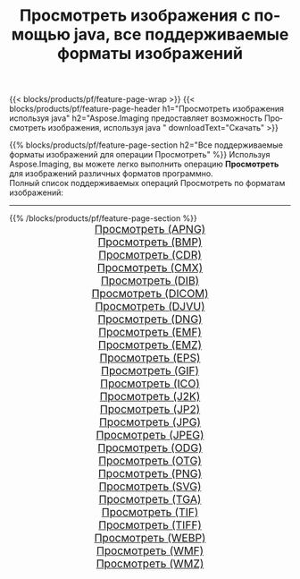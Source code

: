 ﻿---
title: Просмотреть изображения с помощью java, все поддерживаемые форматы изображений 
weight: 3920
url: /ru/java/viewer 
lang: ru
langdirlevel: 2
locales: zh-hans,ja,it,ru,de,es,fr,nl,id,lt,pl,pt,vi,tr,ko,zh-hant,ar,hi,th,sv,cs,uk,he
description: Используя Aspose.Imaging, вы можете легко Просмотреть изображения используя java
---

{{< blocks/products/pf/feature-page-wrap >}}
{{< blocks/products/pf/feature-page-header h1="Просмотреть изображения используя java" h2="Aspose.Imaging предоставляет возможность Просмотреть изображения, используя java " downloadText="Скачать" >}}


{{% blocks/products/pf/feature-page-section  h2="Все поддерживаемые форматы изображений для операции Просмотреть" %}}
Используя Aspose.Imaging, вы можете легко выполнить операцию **Просмотреть** для изображений различных форматов программно.
<br/>
Полный список поддерживаемых операций Просмотреть по форматам изображений:
<hr/>
{{% /blocks/products/pf/feature-page-section %}}
<div class="container-fluid productfamilypage bg-gray">
    <div class="convertypes bg-gray agp-content section">
        <div class="container">
		<div class="row other-converters" style="gap: 10px;font-size: 19px;text-align:center;">
		    <div class='col-md-2 other-converter remove-lp remove-rp'><a href="/imaging/ru/java/viewer/apng" style="padding:15px;">Просмотреть (APNG)</a></div><div class='col-md-2 other-converter remove-lp remove-rp'><a href="/imaging/ru/java/viewer/bmp" style="padding:15px;">Просмотреть (BMP)</a></div><div class='col-md-2 other-converter remove-lp remove-rp'><a href="/imaging/ru/java/viewer/cdr" style="padding:15px;">Просмотреть (CDR)</a></div><div class='col-md-2 other-converter remove-lp remove-rp'><a href="/imaging/ru/java/viewer/cmx" style="padding:15px;">Просмотреть (CMX)</a></div><div class='col-md-2 other-converter remove-lp remove-rp'><a href="/imaging/ru/java/viewer/dib" style="padding:15px;">Просмотреть (DIB)</a></div><div class='col-md-2 other-converter remove-lp remove-rp'><a href="/imaging/ru/java/viewer/dicom" style="padding:15px;">Просмотреть (DICOM)</a></div><div class='col-md-2 other-converter remove-lp remove-rp'><a href="/imaging/ru/java/viewer/djvu" style="padding:15px;">Просмотреть (DJVU)</a></div><div class='col-md-2 other-converter remove-lp remove-rp'><a href="/imaging/ru/java/viewer/dng" style="padding:15px;">Просмотреть (DNG)</a></div><div class='col-md-2 other-converter remove-lp remove-rp'><a href="/imaging/ru/java/viewer/emf" style="padding:15px;">Просмотреть (EMF)</a></div><div class='col-md-2 other-converter remove-lp remove-rp'><a href="/imaging/ru/java/viewer/emz" style="padding:15px;">Просмотреть (EMZ)</a></div><div class='col-md-2 other-converter remove-lp remove-rp'><a href="/imaging/ru/java/viewer/eps" style="padding:15px;">Просмотреть (EPS)</a></div><div class='col-md-2 other-converter remove-lp remove-rp'><a href="/imaging/ru/java/viewer/gif" style="padding:15px;">Просмотреть (GIF)</a></div><div class='col-md-2 other-converter remove-lp remove-rp'><a href="/imaging/ru/java/viewer/ico" style="padding:15px;">Просмотреть (ICO)</a></div><div class='col-md-2 other-converter remove-lp remove-rp'><a href="/imaging/ru/java/viewer/j2k" style="padding:15px;">Просмотреть (J2K)</a></div><div class='col-md-2 other-converter remove-lp remove-rp'><a href="/imaging/ru/java/viewer/jp2" style="padding:15px;">Просмотреть (JP2)</a></div><div class='col-md-2 other-converter remove-lp remove-rp'><a href="/imaging/ru/java/viewer/jpg" style="padding:15px;">Просмотреть (JPG)</a></div><div class='col-md-2 other-converter remove-lp remove-rp'><a href="/imaging/ru/java/viewer/jpeg" style="padding:15px;">Просмотреть (JPEG)</a></div><div class='col-md-2 other-converter remove-lp remove-rp'><a href="/imaging/ru/java/viewer/odg" style="padding:15px;">Просмотреть (ODG)</a></div><div class='col-md-2 other-converter remove-lp remove-rp'><a href="/imaging/ru/java/viewer/otg" style="padding:15px;">Просмотреть (OTG)</a></div><div class='col-md-2 other-converter remove-lp remove-rp'><a href="/imaging/ru/java/viewer/png" style="padding:15px;">Просмотреть (PNG)</a></div><div class='col-md-2 other-converter remove-lp remove-rp'><a href="/imaging/ru/java/viewer/svg" style="padding:15px;">Просмотреть (SVG)</a></div><div class='col-md-2 other-converter remove-lp remove-rp'><a href="/imaging/ru/java/viewer/tga" style="padding:15px;">Просмотреть (TGA)</a></div><div class='col-md-2 other-converter remove-lp remove-rp'><a href="/imaging/ru/java/viewer/tif" style="padding:15px;">Просмотреть (TIF)</a></div><div class='col-md-2 other-converter remove-lp remove-rp'><a href="/imaging/ru/java/viewer/tiff" style="padding:15px;">Просмотреть (TIFF)</a></div><div class='col-md-2 other-converter remove-lp remove-rp'><a href="/imaging/ru/java/viewer/webp" style="padding:15px;">Просмотреть (WEBP)</a></div><div class='col-md-2 other-converter remove-lp remove-rp'><a href="/imaging/ru/java/viewer/wmf" style="padding:15px;">Просмотреть (WMF)</a></div><div class='col-md-2 other-converter remove-lp remove-rp'><a href="/imaging/ru/java/viewer/wmz" style="padding:15px;">Просмотреть (WMZ)</a></div>
                </div>
        </div>
    </div>
</div>
<br/>
